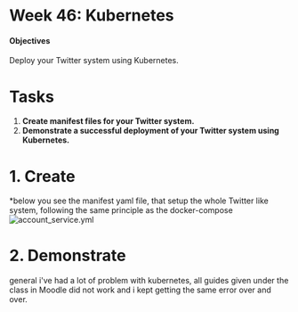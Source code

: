# Week 46: Kubernetes

#### Objectives
Deploy your Twitter system using Kubernetes.

# Tasks
1. **Create manifest files for your Twitter system.**
2. **Demonstrate a successful deployment of your Twitter system using Kubernetes.**





# 1. Create
*below you see the manifest yaml file, that setup the whole Twitter like system, following the same principle as the docker-compose
![account_service.yml](/account_service.yml)

# 2. Demonstrate
general i've had a lot of problem with kubernetes, all guides given under the class in Moodle did not work and i kept getting the same error over and over.

